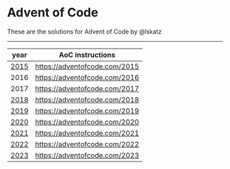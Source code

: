 # Advent of Code

These are the solutions for Advent of Code by @lskatz

---

| year | AoC instructions |
| ---- | ---------------- |
| [2015](/2015/t) | <https://adventofcode.com/2015> |
| 2016 | <https://adventofcode.com/2016> |
| 2017 | <https://adventofcode.com/2017> |
| [2018](/2018/t) | <https://adventofcode.com/2018> |
| [2019](/2019/t) | <https://adventofcode.com/2019> |
| [2020](/2020/t) | <https://adventofcode.com/2020> |
| [2021](/2021/t) | <https://adventofcode.com/2021> |
| [2022](/2022/t) | <https://adventofcode.com/2022> |
| [2023](/2023/t) | <https://adventofcode.com/2023> |


